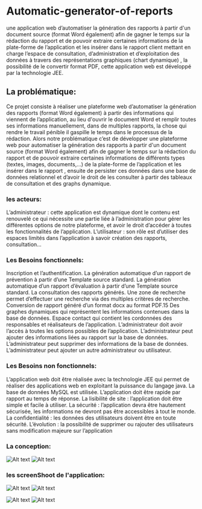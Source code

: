 # Automatic-generator-of-reports
une application web d’automatiser la génération des rapports à partir d'un document source (format Word également) afin de gagner le temps sur la rédaction du rapport et de pouvoir extraire certaines informations de la plate-forme de l’application et les insérer dans le rapport client mettant en charge l’espace de consultation, d’administration et d’exploitation des données à travers des représentations graphiques (chart dynamique) , la possibilité de le convertir format PDF, cette application web est développé par la technologie JEE.
## La problématique:
Ce  projet consiste à réaliser une plateforme web d’automatiser la génération des rapports
(format Word également) à partir des informations qui viennent de l’application, au lieu d'ouvrir le document Word et remplir toutes ses informations manuellement, dans de multiples rapports, la
chose qui rendre le travail pénible il gaspille le temps dans le processus de la rédaction. Alors notre problématique c’est de développer une plateforme web pour automatiser la génération
des rapports à partir d'un document source (format Word également) afin de gagner le temps sur la rédaction du rapport et de pouvoir extraire certaines informations de différents types (textes, images, documents,…) de la plate-forme de l’application et les insérer dans le rapport , ensuite de persister ces données dans une base de données relationnel et d’avoir le droit de les consulter à partir des tableaux de consultation et des graphs dynamique.
### les acteurs: 
L’administrateur : cette application est dynamique dont le contenu est renouvelé ce qui nécessite
une partie liée à l’administration pour gérer les différentes options de notre plateforme, et avoir le
droit d’accéder à toutes les fonctionnalités de l’application.
L’utilisateur : son rôle est d’utiliser des espaces limités dans l’application à savoir création des
rapports, consultation…
### Les Besoins fonctionnels:
Inscription et l’authentification.
La génération automatique d’un rapport de prévention à partir d’une Template source standard.
La génération automatique d’un rapport d’évaluation à partir d’une Template source standard.
La consultation des rapports générés.
Une zone de recherche permet d’effectuer une recherche via des multiples critères de recherche.
Conversion de rapport généré d’un format docx au format PDF.15
Des graphes dynamiques qui représentent les informations contenues dans la base de données.
Espace contact qui contient les cordonnées des responsables et réalisateurs de l’application.
L’administrateur doit avoir l’accès à toutes les options possibles de l’application.
L’administrateur peut ajouter des informations liées au rapport sur la base de données.
L’administrateur peut supprimer des informations de la base de données.
L’administrateur peut ajouter un autre administrateur ou utilisateur.
### Les Besoins non fonctionnels:
L’application web doit être réalisée avec la technologie JEE qui permet de réaliser des applications
web en exploitant la puissance du langage java.
La base de données MySQL est utilisée.
L’application doit être rapide par rapport au temps de réponse.
La lisibilité de site : l’application doit être simple et facile à utiliser.
La sécurité : l’application devra être hautement sécurisée, les informations ne devront pas être
accessibles à tout le monde.
La confidentialité : les données des utilisateurs doivent être en toute sécurité.
L’évolution : la possibilité de supprimer ou rajouter des utilisateurs sans modification majeure sur
l’application
### La conception:
![Alt text](https://github.com/ayoubTig/Automatic-generator-of-reports/tree/master/ImagesOfReadme/Capture.PNG?raw=true "Use Case")
![Alt text](https://github.com/ayoubTig/Automatic-generator-of-reports/tree/master/ImagesOfReadme/DagrameSeq.PNG?raw=true "Dia")
### les screenShoot de l'application:
![Alt text](https://github.com/ayoubTig/Automatic-generator-of-reports/tree/master/ImagesOfReadme/Inscription.PNG?raw=true "Use Case")
![Alt text](https://github.com/ayoubTig/Automatic-generator-of-reports/tree/master/ImagesOfReadme/MainPage.PNG?raw=true "Use Case")

![Alt text](https://github.com/ayoubTig/Automatic-generator-of-reports/tree/master/ImagesOfReadme/Appa.PNG?Graw=true "Use Case")
![Alt text](https://github.com/ayoubTig/Automatic-generator-of-reports/tree/master/ImagesOfReadme/App2.PNG?raw=true "Use Case")
